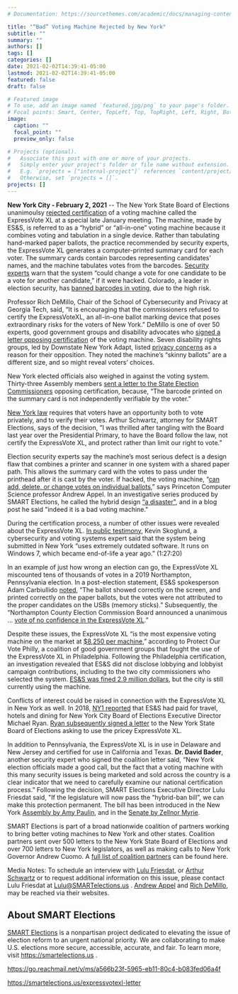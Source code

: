 ```yaml
---
# Documentation: https://sourcethemes.com/academic/docs/managing-content/

title: "“Bad” Voting Machine Rejected by New York"
subtitle: ""
summary: ""
authors: []
tags: []
categories: []
date: 2021-02-02T14:39:41-05:00
lastmod: 2021-02-02T14:39:41-05:00
featured: false
draft: false

# Featured image
# To use, add an image named `featured.jpg/png` to your page's folder.
# Focal points: Smart, Center, TopLeft, Top, TopRight, Left, Right, BottomLeft, Bottom, BottomRight.
image:
  caption: ""
  focal_point: ""
  preview_only: false

# Projects (optional).
#   Associate this post with one or more of your projects.
#   Simply enter your project's folder or file name without extension.
#   E.g. `projects = ["internal-project"]` references `content/project/deep-learning/index.md`.
#   Otherwise, set `projects = []`.
projects: []
---
```


**New York City - February 2, 2021** -- The New York State Board of Elections unanimoulsy [rejected certification](https://www.youtube.com/watch?v=k-gA4X8-Q28&feature=youtu.be) of a voting machine called the ExpressVote XL at a special late January meeting. The machine, made by ES&S, is referred to as a “hybrid” or “all-in-one” voting machine because it combines voting and tabulation in a single device. Rather than tabulating hand-marked paper ballots, the practice recommended by security experts, the ExpressVote XL generates a computer-printed summary card for each voter. The summary cards contain barcodes representing candidates’ names, and the machine tabulates votes from the barcodes. [Security experts](https://securiosa.com/posts/how_the_expressvote_xl_could_alter_ballots.html) warn that the system “could change a vote for one candidate to be a vote for another candidate,” if it were hacked. Colorado, a leader in election security, has [banned barcodes in voting](https://www.cnn.com/2019/09/16/politics/colorado-qr-codes-votes/index.html), due to the high risk. 

Professor Rich DeMillo, Chair of the School of Cybersecurity and Privacy at Georgia Tech, said, “It is encouraging that the commissioners refused to certify the ExpressVoteXL, an all-in-one ballot marking device that poses extraordinary risks for the voters of New York.”  DeMillo is one of over 50 experts, good government groups and disability advocates who [signed a letter opposing certification](https://smartelections.us/expressvotexl-letter) of the voting machine. Seven disability rights groups, led by Downstate New York Adapt, listed [privacy concerns](https://smartelections.us/ess-problems) as a reason for their opposition. They noted the machine’s “skinny ballots” are a different size, and so might reveal voters’ choices. 

New York elected officials also weighed in against the voting system. Thirty-three Assembly members [sent a letter to the State Election Commissioners](https://smartelections.us/ess-problems#f197830f-2f56-4d36-b2ec-64c1c248d023) opposing certification, because, “The barcode printed on the summary card is not independently verifiable by the voter.”

[New York law](https://codes.findlaw.com/ny/election-law/eln-sect-7-202.html) requires that voters have an opportunity both to vote privately, and to verify their votes. Arthur Schwartz, attorney for SMART Elections, says of the decision, ”I was thrilled after tangling with the Board last year over the Presidential Primary, to have the Board follow the law, not certify the ExpressVote XL, and protect rather than limit our right to vote.” 

Election security experts say the machine’s most serious defect is a design flaw that combines a printer and scanner in one system with a shared paper path. This allows the summary card with the votes to pass under the printhead after it is cast by the voter. If hacked, the voting machine, “[can add, delete, or change votes on individual ballots](https://freedom-to-tinker.com/2021/01/11/ess-voting-machine-company-sends-threats/),” says Princeton Computer Science professor Andrew Appel. In an investigative series produced by SMART Elections, he called the hybrid design [“a disaster"](https://smartelections.us/dominion-ice#8813358b-ec75-43e7-ae37-80d8418047ab), and in a blog post he said "indeed it is a bad voting machine."

During the certification process, a number of other issues were revealed about the ExpressVote XL. [In public testimony](https://www.youtube.com/watch?v=S00imkkvtXk&feature=youtu.be), Kevin Skoglund, a cybersecurity and voting systems expert said that the system being submitted in New York “uses extremely outdated software. It runs on Windows 7, which became end-of-life a year ago.” (1:27:20) 

In an example of just how wrong an election can go, the ExpressVote XL miscounted tens of thousands of votes in a 2019 Northampton, Pennsylvania election. In a post-election statement, ES&S spokesperson Adam Carbiullido [noted](https://www.facebook.com/CountyExecutiveLamontMcClure/videos/781532772320093/), “The ballot showed correctly on the screen, and printed correctly on the paper ballots, but the votes were not attributed to the proper candidates on the USBs (memory sticks).” Subsequently, the “Northampton County Election Commission Board announced a unanimous … [vote of no confidence in the ExpressVote XL](https://www.commoncause.org/new-york/wp-content/uploads/sites/20/2020/01/Common-Cause-New-York-The-ExpressVote-XL-Voting-Machine-Bad-for-New-Yorks-Elections.pdf).”

Despite these issues, the ExpressVote XL “is the most expensive voting machine on the market at [$8,250 per machine](https://docs.google.com/document/d/17fNnQDBjC44TELEZIAUFBil_TGveXNWHmoXS0BqvijQ/edit),” according to Protect Our Vote Philly, a coalition of good government groups that fought the use of the ExpressVote XL in Philadelphia. Following the Philadelphia certification, an investigation revealed that ES&S did not disclose lobbying and lobbyist campaign contributions, including to the two city commissioners who selected the system. [ES&S was fined 2.9 million dollars](https://fusion.inquirer.com/politics/election/philly-voting-machines-ess-contract-disclosure-20190814.html), but the city is still currently using the machine. 

Conflicts of interest could be raised in connection with the ExpressVote XL in New York as well.  In 2018, [NY1 reported](https://www.ny1.com/nyc/all-boroughs/politics/2018/12/12/mike-ryan-board-of-elections-executive-director-resigns-from-election-systems-and-software-es-s-advisory-board) that ES&S had paid for travel, hotels and dining for New York City Board of Elections Executive Director Michael Ryan. [Ryan subsequently signed a letter](https://smartelections.us/ess-problems#88365a43-43f0-41b8-9857-5512f77148b5) to the New York State Board of Elections asking to use the pricey ExpressVote XL.

In addition to Pennsylvania, the ExpressVote XL is in use in Delaware and New Jersey and certified for use in California and Texas. **Dr. David Bader**, another security expert who signed the coalition letter said, “New York election officials made a good call, but the fact that a voting machine with this many security issues is being marketed and sold across the country is a clear indicator that we need to carefully examine our national certification process.” Following the decision, SMART Elections Executive Director Lulu Friesdat said, "If the legislature will now pass the “hybrid-ban bill”, we can make this protection permanent. The bill has been introduced in the New York [Assembly by Amy Paulin](https://www.nyassembly.gov/leg/?bn=1115), and in the [Senate by Zellnor Myrie](https://www.nysenate.gov/legislation/bills/2021/s309). 

SMART Elections is part of a broad nationwide coalition of partners working to bring better voting machines to New York and other states. Coalition partners sent over 500 letters to the New York State Board of Elections and over 700 letters to New York legislators, as well as making calls to New York Governor Andrew Cuomo. A [full list of coalition partners](https://smartelections.us/expressvotexl-letter) can be found here. 

Media Notes: To schedule an interview with [Lulu Friesdat](https://www.netrootsnation.org/profile/shugahworksgmail-com/), or [Arthur Schwartz](https://www.arthurzschwartz.com/) or to request additional information on this issue, please contact Lulu Friesdat at Lulu@SMARTelections.us . [Andrew Appel](https://www.cs.princeton.edu/~appel/bio.html) and [Rich DeMillo](https://www.scs.gatech.edu/people/richard-demillo), may be reached via their websites. 


## About SMART Elections ##

[SMART Elections](https://smartelections.us/) is a nonpartisan project dedicated to elevating the issue of election reform to an urgent national priority. We are collaborating to make U.S. elections more secure, accessible, accurate, and fair. To learn more, visit https://smartelections.us .

https://go.reachmail.net/v/ms/a566b23f-5965-eb11-80c4-b083fed06a4f

https://smartelections.us/expressvotexl-letter
